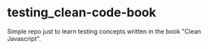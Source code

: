 # testing_clean-code-book
Simple repo just to learn testing concepts written in the book "Clean Javascript".
